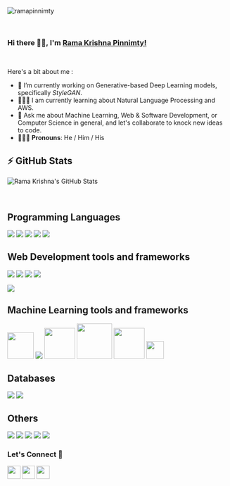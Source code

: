 <p align="left"> <img src="https://komarev.com/ghpvc/?username=ramapinnimty" alt="ramapinnimty" /> </p>

<br />

### Hi there 👋🏻, I'm <a href="https://ramapinnimty.github.io/">Rama Krishna Pinnimty! </a>

<br />

Here's a bit about me :

- 🎯 I’m currently working on Generative-based Deep Learning models, specifically *StyleGAN*.
- 👨🏻‍💻 I am currently learning about Natural Language Processing and AWS.
- 💬 Ask me about Machine Learning, Web & Software Development, or Computer Science in general, and let's collaborate to knock new ideas to code.
- 🧔🏻‍♂️ **Pronouns**: He / Him / His


## ⚡ GitHub Stats

![Rama Krishna's GitHub Stats](https://github-readme-stats.vercel.app/api?username=ramapinnimty&show_icons=true&title_color=fff&icon_color=79ff97&text_color=9f9f9f&bg_color=151515)

<br />


## Programming Languages 
<span><img src="https://img.icons8.com/color/48/000000/python.png"/></span>
<img src="https://img.icons8.com/color/48/000000/java-coffee-cup-logo.png"/>
<img src="https://img.icons8.com/color/48/000000/javascript.png"/>
<img src="https://img.icons8.com/color/48/000000/c-programming.png"/>
<img src="https://img.icons8.com/color/48/000000/c-plus-plus-logo.png"/>


## Web Development tools and frameworks
<span><img src="https://img.icons8.com/color/48/000000/html-5.png"/></span>
<img src="https://img.icons8.com/color/48/000000/css3.png"/>
<img src="https://img.icons8.com/color/48/000000/bootstrap.png"/>
<img src="https://img.icons8.com/plasticine/48/000000/react.png"/>
<!-- <img src="https://img.icons8.com/color/48/000000/angularjs.png"/> -->
<!-- <img src="https://img.icons8.com/color/48/000000/nodejs.png"/> -->
<img src="https://img.icons8.com/color/48/000000/flask.png"/>


## Machine Learning tools and frameworks
<span><img width="60px" src="https://upload.wikimedia.org/wikipedia/commons/thumb/0/05/Scikit_learn_logo_small.svg/640px-Scikit_learn_logo_small.svg.png"/></span>
<img src="https://img.icons8.com/fluency/48/000000/opencv.png"/>
<img width="70px" src="https://keras.io/img/logo.png" />
<img width="80px" src="https://www.gstatic.com/devrel-devsite/prod/v583c167abdd1a21bfbd770256d119796fdffc0b7177f088bca68fc6b48429661/tensorflow/images/lockup.svg" />
<img width="70px" src="https://upload.wikimedia.org/wikipedia/commons/9/96/Pytorch_logo.png" />
<img width="40px" src="https://raw.githubusercontent.com/valohai/ml-logos/master/cuda.svg" />


## Databases
<span><img src="https://img.icons8.com/fluency/48/000000/mysql-logo.png"/></span>
<img src="https://img.icons8.com/color/48/000000/mongodb.png"/>


## Others
<span><img src="https://img.icons8.com/color/48/000000/linux.png"/></span>
<img src="https://img.icons8.com/color/48/000000/amazon-web-services.png"/>
<img src="https://img.icons8.com/color/48/000000/git.png"/>
<img src="https://img.icons8.com/color/48/000000/docker.png"/>
<img src="https://img.icons8.com/color/48/000000/latex.png"/>


### Let's Connect 🔗
<a href="https://www.linkedin.com/in/ramapinnimty/">
  <img align="left" width="30px" src="https://img.icons8.com/fluency/48/000000/linkedin.png" />
</a>

<a href="https://twitter.com/ramapinnimty?lang=en">
  <img align="left" width="30px" src="https://img.icons8.com/color/48/000000/twitter.png" />
</a>

<a href="mailto:ramakrishnapinnimty@gmail.com">
  <img align="left" width="30px" src="https://img.icons8.com/fluency/48/000000/gmail-new.png" />
</a>
